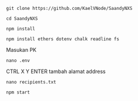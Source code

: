 ```
git clone https://github.com/KaelVNode/SaandyNXS
```
```
cd SaandyNXS
```
```
npm install
```
```
npm install ethers dotenv chalk readline fs

```
Masukan PK 

```
nano .env
```
CTRL X Y ENTER
tambah alamat address
```
nano recipients.txt
```
```
npm start
```
